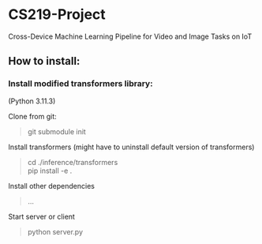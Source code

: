 # CS219-Project
Cross-Device Machine Learning Pipeline for Video and Image Tasks on IoT

## How to install:

### Install modified transformers library:

(Python 3.11.3)

Clone from git:
> git submodule init

Install transformers (might have to uninstall default version of transformers)
> cd ./inference/transformers  
> pip install -e .

Install other dependencies
> ...

Start server or client
> python server.py

